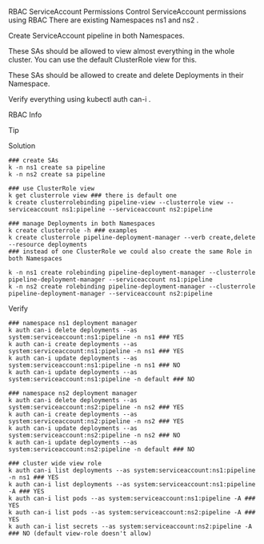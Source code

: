 RBAC ServiceAccount Permissions
Control ServiceAccount permissions using RBAC
There are existing Namespaces ns1 and ns2 .

Create ServiceAccount pipeline in both Namespaces.

These SAs should be allowed to view almost everything in the whole cluster. You can use the default ClusterRole view for this.

These SAs should be allowed to create and delete Deployments in their Namespace.

Verify everything using kubectl auth can-i .


RBAC Info

Tip

Solution
```
### create SAs
k -n ns1 create sa pipeline
k -n ns2 create sa pipeline

### use ClusterRole view
k get clusterrole view ### there is default one
k create clusterrolebinding pipeline-view --clusterrole view --serviceaccount ns1:pipeline --serviceaccount ns2:pipeline

### manage Deployments in both Namespaces
k create clusterrole -h ### examples
k create clusterrole pipeline-deployment-manager --verb create,delete --resource deployments
### instead of one ClusterRole we could also create the same Role in both Namespaces

k -n ns1 create rolebinding pipeline-deployment-manager --clusterrole pipeline-deployment-manager --serviceaccount ns1:pipeline
k -n ns2 create rolebinding pipeline-deployment-manager --clusterrole pipeline-deployment-manager --serviceaccount ns2:pipeline
```
Verify
```
### namespace ns1 deployment manager
k auth can-i delete deployments --as system:serviceaccount:ns1:pipeline -n ns1 ### YES
k auth can-i create deployments --as system:serviceaccount:ns1:pipeline -n ns1 ### YES
k auth can-i update deployments --as system:serviceaccount:ns1:pipeline -n ns1 ### NO
k auth can-i update deployments --as system:serviceaccount:ns1:pipeline -n default ### NO

### namespace ns2 deployment manager
k auth can-i delete deployments --as system:serviceaccount:ns2:pipeline -n ns2 ### YES
k auth can-i create deployments --as system:serviceaccount:ns2:pipeline -n ns2 ### YES
k auth can-i update deployments --as system:serviceaccount:ns2:pipeline -n ns2 ### NO
k auth can-i update deployments --as system:serviceaccount:ns2:pipeline -n default ### NO

### cluster wide view role
k auth can-i list deployments --as system:serviceaccount:ns1:pipeline -n ns1 ### YES
k auth can-i list deployments --as system:serviceaccount:ns1:pipeline -A ### YES
k auth can-i list pods --as system:serviceaccount:ns1:pipeline -A ### YES
k auth can-i list pods --as system:serviceaccount:ns2:pipeline -A ### YES
k auth can-i list secrets --as system:serviceaccount:ns2:pipeline -A ### NO (default view-role doesn't allow)
```
